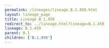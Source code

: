 ```yaml
---
permalink: /lineages/lineage_B.1.450.html
layout: lineage_page
title: Lineage B.1.450
redirect_to: ../lineage.html?lineage=B.1.450
lineage: B.1.450
parent: B.1
children: ['B.1.450']
---
```

